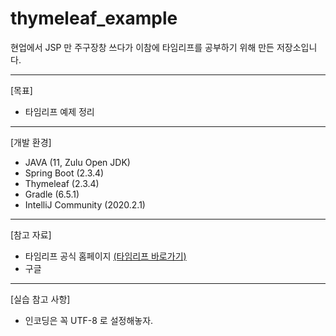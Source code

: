 # thymeleaf_example
현업에서 JSP 만 주구장창 쓰다가 이참에 타임리프를 공부하기 위해 만든 저장소입니다. 

***

[목표]
+ 타임리프 예제 정리

***

[개발 환경]
+ JAVA (11, Zulu Open JDK)
+ Spring Boot (2.3.4)
+ Thymeleaf (2.3.4)
+ Gradle (6.5.1)
+ IntelliJ Community (2020.2.1)

***

[참고 자료]
+ 타임리프 공식 홈페이지 [(타임리프 바로가기)](https://www.thymeleaf.org/ "타임리프 바로가기")
+ 구글

***
[실습 참고 사항]
+ 인코딩은 꼭 UTF-8 로 설정해놓자.
